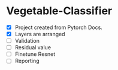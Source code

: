 # Vegetable-Classifier


- [x] Project created from Pytorch Docs.
- [x] Layers are arranged
- [ ] Validation
- [ ] Residual value
- [ ] Finetune Resnet
- [ ] Reporting
